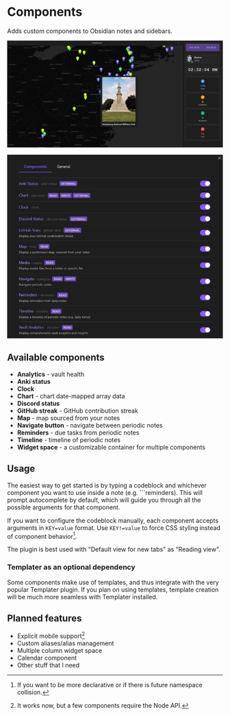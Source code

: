 # Components

Adds custom components to Obsidian notes and sidebars.

![](images/preview.png)

![](images/permissions.png)

## Available components
* **Analytics** - vault health
* **Anki status**
* **Clock**
* **Chart** - chart date-mapped array data
* **Discord status**
* **GitHub streak** - GitHub contribution streak
* **Map** - map sourced from your notes
* **Navigate button** - navigate between periodic notes
* **Reminders** - due tasks from periodic notes
* **Timeline** - timeline of periodic notes
* **Widget space** - a customizable container for multiple components

## Usage
The easiest way to get started is by typing a codeblock and whichever component you want to use inside a note (e.g. \`\`\`reminders). This will prompt autocomplete by default, which will guide you through all the possible arguments for that component.

If you want to configure the codeblock manually,
each component accepts arguments in `KEY=value` format. Use `KEY!=value` to force CSS styling instead of component behavior[^1].

The plugin is best used with "Default view for new tabs" as "Reading view".

### Templater as an optional dependency
Some components make use of templates, and thus integrate with the very popular Templater plugin. If you plan on using templates, template creation will be much more seamless with Templater installed.

## Planned features
* Explicit mobile support[^2]
* Custom aliases/alias management
* Multiple column widget space
* Calendar component
* Other stuff that I need

[^1]: If you want to be more declarative or if there is future namespace collision.
[^2]: It works now, but a few components require the Node API. 